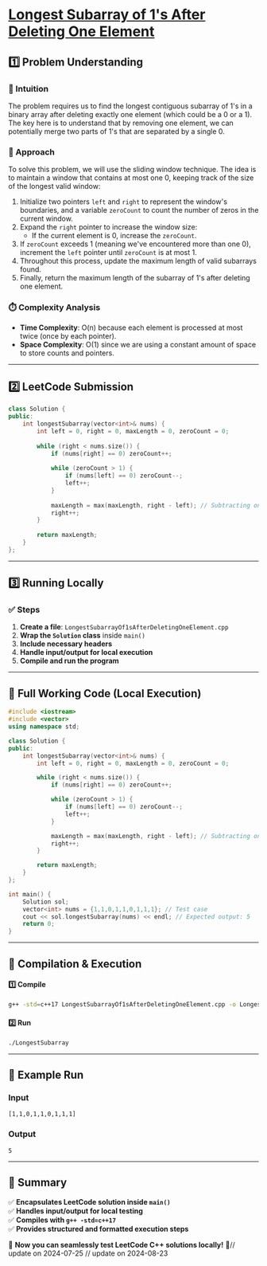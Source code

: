 # **[Longest Subarray of 1's After Deleting One Element](https://leetcode.com/problems/longest-subarray-of-1s-after-deleting-one-element/description/)**  

## **1️⃣ Problem Understanding**  
### **📌 Intuition**  
The problem requires us to find the longest contiguous subarray of 1's in a binary array after deleting exactly one element (which could be a 0 or a 1). The key here is to understand that by removing one element, we can potentially merge two parts of 1's that are separated by a single 0. 

### **🚀 Approach**  
To solve this problem, we will use the sliding window technique. The idea is to maintain a window that contains at most one 0, keeping track of the size of the longest valid window:

1. Initialize two pointers `left` and `right` to represent the window's boundaries, and a variable `zeroCount` to count the number of zeros in the current window. 
2. Expand the `right` pointer to increase the window size:
   - If the current element is 0, increase the `zeroCount`.
3. If `zeroCount` exceeds 1 (meaning we've encountered more than one 0), increment the `left` pointer until `zeroCount` is at most 1.
4. Throughout this process, update the maximum length of valid subarrays found.
5. Finally, return the maximum length of the subarray of 1's after deleting one element. 

### **⏱️ Complexity Analysis**  
- **Time Complexity**: O(n) because each element is processed at most twice (once by each pointer).
- **Space Complexity**: O(1) since we are using a constant amount of space to store counts and pointers.

---  

## **2️⃣ LeetCode Submission**  
```cpp
class Solution {
public:
    int longestSubarray(vector<int>& nums) {
        int left = 0, right = 0, maxLength = 0, zeroCount = 0;
        
        while (right < nums.size()) {
            if (nums[right] == 0) zeroCount++;
            
            while (zeroCount > 1) {
                if (nums[left] == 0) zeroCount--;
                left++;
            }
            
            maxLength = max(maxLength, right - left); // Subtracting one for the deleted element
            right++;
        }
        
        return maxLength;
    }
};  
```  

---  

## **3️⃣ Running Locally**  
### **✅ Steps**  
1. **Create a file**: `LongestSubarrayOf1sAfterDeletingOneElement.cpp`  
2. **Wrap the `Solution` class** inside `main()`  
3. **Include necessary headers**  
4. **Handle input/output for local execution**  
5. **Compile and run the program**  

---  

## **📝 Full Working Code (Local Execution)**  
```cpp
#include <iostream>
#include <vector>
using namespace std;

class Solution {
public:
    int longestSubarray(vector<int>& nums) {
        int left = 0, right = 0, maxLength = 0, zeroCount = 0;

        while (right < nums.size()) {
            if (nums[right] == 0) zeroCount++;

            while (zeroCount > 1) {
                if (nums[left] == 0) zeroCount--;
                left++;
            }

            maxLength = max(maxLength, right - left); // Subtracting one for the deleted element
            right++;
        }

        return maxLength;
    }
};

int main() {
    Solution sol;
    vector<int> nums = {1,1,0,1,1,0,1,1,1}; // Test case
    cout << sol.longestSubarray(nums) << endl; // Expected output: 5
    return 0;
}
```  

---  

## **🔧 Compilation & Execution**  
#### **1️⃣ Compile**  
```bash
g++ -std=c++17 LongestSubarrayOf1sAfterDeletingOneElement.cpp -o LongestSubarray
```  

#### **2️⃣ Run**  
```bash
./LongestSubarray
```  

---  

## **🎯 Example Run**  
### **Input**  
```
[1,1,0,1,1,0,1,1,1]
```  
### **Output**  
```
5
```  

---  

## **📌 Summary**  
✅ **Encapsulates LeetCode solution inside `main()`**  
✅ **Handles input/output for local testing**  
✅ **Compiles with `g++ -std=c++17`**  
✅ **Provides structured and formatted execution steps**  

🚀 **Now you can seamlessly test LeetCode C++ solutions locally!** 🚀// update on 2024-07-25
// update on 2024-08-23
